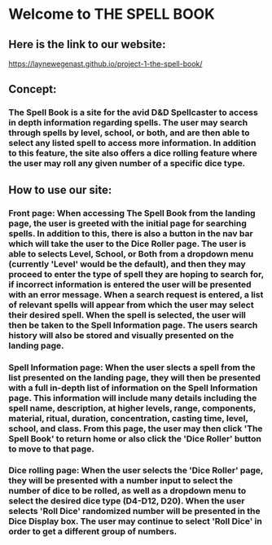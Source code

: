 # Welcome to THE SPELL BOOK
## Here is the link to our website:
https://laynewegenast.github.io/project-1-the-spell-book/

## Concept:
### The Spell Book is a site for the avid D&D Spellcaster to access in depth information regarding spells. The user may search through spells by level, school, or both, and are then able to select any listed spell to access more information. In addition to this feature, the site also offers a dice rolling feature where the user may roll any given number of a specific dice type. 

## How to use our site:
### Front page: When accessing The Spell Book from the landing page, the user is greeted with the initial page for searching spells. In addition to this, there is also a button in the nav bar which will take the user to the Dice Roller page. The user is able to selects Level, School, or Both from a dropdown menu (currently 'Level' would be the default), and then they may proceed to enter the type of spell they are hoping to search for, if incorrect information is entered the user will be presented with an error message. When a search request is entered, a list of relevant spells will appear from which the user may select their desired spell. When the spell is selected, the user will then be taken to the Spell Information page. The users search history will also be stored and visually presented on the landing page.

### Spell Information page: When the user slects a spell from the list presented on the landing page, they will then be presented with a full in-depth list of information on the Spell Information page. This information will include many details including the spell name, description, at higher levels, range, components, material, ritual, duration, concentration, casting time, level, school, and class. From this page, the user may then click 'The Spell Book' to return home or also click the 'Dice Roller' button to move to that page.

### Dice rolling page: When the user selects the 'Dice Roller' page, they will be presented with a number input to select the number of dice to be rolled, as well as a dropdown menu to select the desired dice type (D4-D12, D20). When the user selects 'Roll Dice' randomized number will be presented in the Dice Display box. The user may continue to select 'Roll Dice' in order to get a different group of numbers. 

